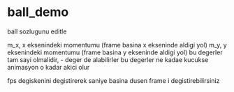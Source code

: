 # ball_demo
ball sozlugunu editle

m_x, x eksenindeki momentumu (frame basina x ekseninde aldigi yol)
m_y, y eksenindeki momentumu (frame basina y ekseninde aldigi yol)
bu degerler tam sayi olmalidir, - deger de alabilirler 
bu degerler ne kadae kucukse animasyon o kadar akici olur

fps degiskenini degistirerek saniye basina dusen frame i degistirebilirsiniz
